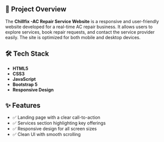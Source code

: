 
## 📌 Project Overview

The **Chillfix -AC Repair Service Website** is a responsive and user-friendly website developed for a real-time AC repair business. It allows users to explore services, book repair requests, and contact the service provider easily. The site is optimized for both mobile and desktop devices.

## 🛠 Tech Stack

- **HTML5**
- **CSS3**
- **JavaScript**
- **Bootstrap 5**
- **Responsive Design**

## ✨ Features

- ✅ Landing page with a clear call-to-action
- ✅ Services section highlighting key offerings
- ✅ Responsive design for all screen sizes
- ✅ Clean UI with smooth scrolling



